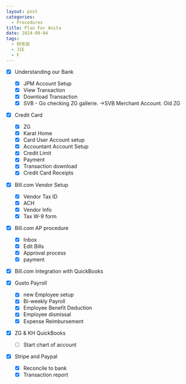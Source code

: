 ```yaml
---
layout: post
categories:
  - Procedures
title: Plan For Anita
date: 2024-09-04
tags:
  - 财务部
  - JIE
  - F
---
```


- [x] Understanding our Bank
	- [x] JPM Account Setup
	- [x] View Transaction
	- [x] Download Transaction
	- [x] SVB - Go checking  ZG gallerie. ->SVB Merchant Account. Old ZG
	
- [x] Credit Card
	- [x] ZG
	- [x] Karat Home
	- [x] Card User Account setup
	- [x] Accountant Account Setup
	- [x] Credit Limit
	- [x] Payment
	- [x] Transaction download
	- [x] Credit Card Receipts
	
- [x] Bill.com Vendor Setup
	- [x] Vendor Tax ID
	- [x] ACH
	- [x] Vendor Info
	- [x] Tax W-9 form

- [x] Bill.com AP procedure
	- [x] Inbox
	- [x] Edit Bills
	- [x] Approval process
	- [x] payment

- [x] Bill.com Integration with QuickBooks

- [x] Gusto Payroll
	- [x] new Employee setup
	- [x] Bi-weekly Payroll
	- [x] Employee Benefit Deduction
	- [x] Employee dismissal
	- [x] Expense Reimbursement
	
- [x] ZG & KH QuickBooks
	- [ ] Start chart of account

- [x] Stripe and Paypal
	- [x] Reconcile to bank
	- [x] Transaction report
